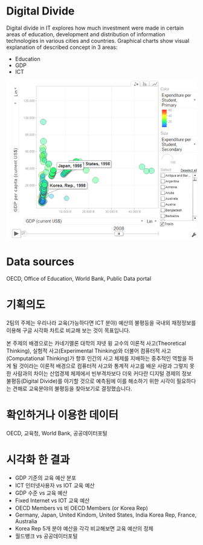 # Digital Divide
Digital divide in IT explores how much investment were made in certain areas of education, development and distribution of information technologies in various cities and countries.
Graphical charts show visual explanation of described concept in 3 areas:
- Education
- GDP
- ICT 

![alt text](https://raw.githubusercontent.com/codeforseoul/xwMOOC/master/screenshot.png)

# Data sources
OECD, Office of Education, World Bank, Public Data portal

# 기획의도
2팀의 주제는 우리나라 교육(가능하다면 ICT 분야) 예산의 불평등을 국내외 재정정보를 이용해 구글 시각화 차트로 비교해 보는 것이 목표입니다.

본 주제의 배경으로는 카네기멜론 대학의 쟈넷 윙 교수의 이론적 사고(Theoretical Thinking), 실험적 사고(Experimental Thinking)와 더불어 컴퓨터적 사고(Computational Thinking)가 향후 인간의 사고 체제를 지배하는 중추적인 역할을 하게 될 것이라는 이론적 배경으로 컴퓨터적 사고와 통계적 사고를 배운 사람과 그렇지 못한 사람과의 차이는 산업경제 체제에서 빈부격차보다 더욱 커다란 디지털 경제의 정보 불평등(Digital Divide)를 야기할 것으로 예측됨에 이를 해소하기 위한 시각이 필요하다는 견해로 교육분야의 불평등을 찾아보기로 결정했습니다.

# 확인하거나 이용한 데이터
OECD, 교육청, World Bank, 공공데이터포털

# 시각화 한 결과
- GDP 기준의 교육 예산 분포
- ICT 인터넷사용자 vs IOT 교육 예산
- GDP 수준 vs 교육 예산
- Fixed Internet vs IOT 교육 예산
- OECD Members vs 비 OECD Members (or Korea Rep)
- Germany, Japan, United Kindom, United States, India Korea Rep, France, Australia
- Korea Rep 5개 분야 예산을 각각 비교해보면 교육 예산의 정체
- 월드뱅크 vs 공공데이터포털
